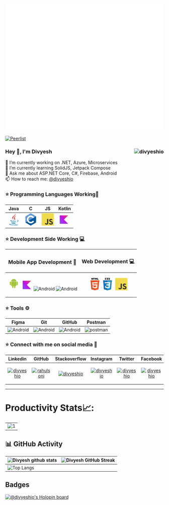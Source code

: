 <a href="https://www.linkedin.com/in/divyeshio">
  <img src="hero.svg" width="800" height="400">
</a>

[![Peerlist](https://github-readme-badge.peerlist.io/api/divyeshio?style=plastic)](https://peerlist.io/divyeshio)
### Hey 👋, I'm Divyesh <img align="right" src="https://komarev.com/ghpvc/?username=divyeshio" alt="divyeshio" />

🔭 I’m currently working on .NET, Azure, Microservices</br>
🌱 I’m currently learning SolidJS, Jetpack Compose</br>
💬 Ask me about ASP.NET Core, C#, Firebase, Android</br>
📫 How to reach me: [@divyeshio](https://twitter.com/divyeshio)

<h3 align="left">⭐ Programming Languages Working💬</h3>

| Java | C  | JS | Kotlin |
|-----------|-----------|-----------|-----------|
| <img src="https://raw.githubusercontent.com/devicons/devicon/master/icons/java/java-original.svg" alt="Android" width="40" height="40"/> | <img src="https://raw.githubusercontent.com/devicons/devicon/master/icons/c/c-original.svg" alt="Android" width="40" height="40"/> | <img src="https://raw.githubusercontent.com/devicons/devicon/master/icons/javascript/javascript-original.svg" alt="Android" width="40" height="40"/> | <img src="https://github.com/devicons/devicon/blob/master/icons/kotlin/kotlin-original.svg" alt="Android" width="35" height="35"/> |

<h3 align="left">⭐ Development Side Working 💻</h3>

|<h3 align="center">Mobile App Development 📱</h3>| <h3 align="center">Web Development 💻 </h3> |
|:------------------------------------------------:|:-----------------------------------------:|
| <p align="center"><img src="https://raw.githubusercontent.com/devicons/devicon/master/icons/android/android-original-wordmark.svg" alt="Android" width="40" height="40"/> <img src="https://github.com/devicons/devicon/blob/master/icons/kotlin/kotlin-original.svg" alt="Android" width="35" height="35"/> <img src="https://www.vectorlogo.zone/logos/firebase/firebase-icon.svg" alt="Android" width="40" height="40"/> <img src="https://www.vectorlogo.zone/logos/java/java-icon.svg" alt="Android" width="40" height="40"/></p> | <p align="center"><img src="https://raw.githubusercontent.com/devicons/devicon/master/icons/html5/html5-original-wordmark.svg" alt="Android" width="40" height="40"/><img src="https://raw.githubusercontent.com/devicons/devicon/master/icons/css3/css3-original-wordmark.svg" alt="Android" width="40" height="40"/>  <img src="https://raw.githubusercontent.com/devicons/devicon/master/icons/javascript/javascript-original.svg" alt="Android" width="40" height="40"/></p> |

<h3 align="left">⭐ Tools ⚙️ </h3>

| Figma | Git | GitHub | Postman | 
|-----------|-----------|-----------|-----------|
|<img src="https://www.vectorlogo.zone/logos/figma/figma-icon.svg" alt="Android" width="40" height="40"/> |<img src="https://www.vectorlogo.zone/logos/git-scm/git-scm-icon.svg" alt="Android" width="40" height="40"/> | <img src="https://github.githubassets.com/images/modules/site/icons/footer/github-mark.svg" alt="Android" width="40" height="40"/> | <img src="https://logos-download.com/53577-postman-logo-download.html" alt="postman" width="40" height="40"/>|

<h3 align="left">⭐ Connect with me on social media 📲 </h3>


| Linkedin | GitHub | Stackoverflow | Instagram | Twitter | Facebook |
|-----------|-----------|-----------|-----------|-----------|-----------|
| <p align="center"><a href="https://linkedin.com/in/divyeshio" target="blank"><img align="center" src="https://raw.githubusercontent.com/rahuldkjain/github-profile-readme-generator/master/src/images/icons/Social/linked-in-alt.svg" alt="divyeshio" height="30" width="40" /></a></p> | <p align="center"> <a href="https://github.com/divyeshio" target="blank"><img align="center" src="https://raw.githubusercontent.com/rahuldkjain/github-profile-readme-generator/master/src/images/icons/Social/github.svg" alt="rahulsoni" height="30" width="40" /></a> </p> | <p align="center"><a href="https://stackoverflow.com/users/16533680/divyesh-bhandari" target="blank"><img align="center" src="https://raw.githubusercontent.com/rahuldkjain/github-profile-readme-generator/master/src/images/icons/Social/stack-overflow.svg" alt="divyeshio" height="30" width="40" /></a> </p> | <p align="center"><a href="https://instagram.com/divyeshio" target="blank"><img align="center" src="https://raw.githubusercontent.com/rahuldkjain/github-profile-readme-generator/master/src/images/icons/Social/instagram.svg" alt="divyeshio" height="30" width="40" /></a></p> |<p align="center"> <a href="https://twitter.com/divyeshio" target="blank"><img align="center" src="https://raw.githubusercontent.com/rahuldkjain/github-profile-readme-generator/master/src/images/icons/Social/twitter.svg" alt="divyeshio" height="30" width="40" /></a> </p>|<p align="center"> <a href="https://www.facebook.com/divyesh.io" target="blank"><img align="center" src="https://raw.githubusercontent.com/rahuldkjain/github-profile-readme-generator/master/src/images/icons/Social/facebook.svg" alt="divyeshio" height="30" width="40" /></a></p> |
---

# Productivity Stats📈:
<table>
  <tr>
    <td><img src="https://github-profile-summary-cards.vercel.app/api/cards/profile-details?username=divyeshio&theme=radical"  display=block width=100% height=auto  alt="1" ></td>
   </tr> 
</table>


## 📊 GitHub Activity
| ![Divyesh github stats](https://github-readme-stats.vercel.app/api?username=divyeshio&show_icons=true&bg_color=b523ff,8b55fe,40b0fe&title_color=fff&text_color=fff&icon_color=ffffff&border_radius=5&border_color=a5a5a5&include_all_commits=true&count_private=true) | ![Divyesh GitHub Streak](https://github-readme-streak-stats.herokuapp.com/?user=divyeshio&theme=dark&background=b523ff,8b55fe,40b0fe&currStreakLabel=fff&ring=40b0fe&fire=8b55fe&border_radius=5&border=a5a5a5)                                                                                                           |
| --------------------------------------------------------------------------------------------------------------------------------- | ----------------------------------------------------------------------------------------------------------------------------------------------------------------------------------------------------------------- |
| ![Top Langs](https://github-readme-stats.vercel.app/api/top-langs/?username=divyeshio&langs_count=8&bg_color=b523ff,8b55fe,40b0fe&title_color=fff&text_color=fff&icon_color=ffffff&border_radius=5&border_color=a5a5a5&layout=compact) |

<!--START_SECTION:activity-->

## Badges
[![@divyeshio's Holopin board](https://holopin.io/api/user/board?user=divyeshio)](https://holopin.io/@divyeshio)
